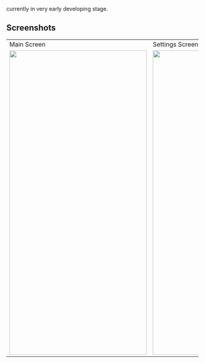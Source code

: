 currently in very early developing stage.

## Screenshots

<table>
  <tr>
    <td>Main Screen</td>
     <td>Settings Screen</td>
  </tr>
  <tr>
    <td><img src="https://user-images.githubusercontent.com/85778941/216996164-6da5ecb2-537a-4326-ba31-b6836b03f740.jpg" width="360" height="800"></td>
    <td><img src="https://user-images.githubusercontent.com/85778941/216996245-c1c15b61-3f77-4108-80dc-e207114e8e84.jpg" width="360" height="800"></td>
  </tr>
 </table>

